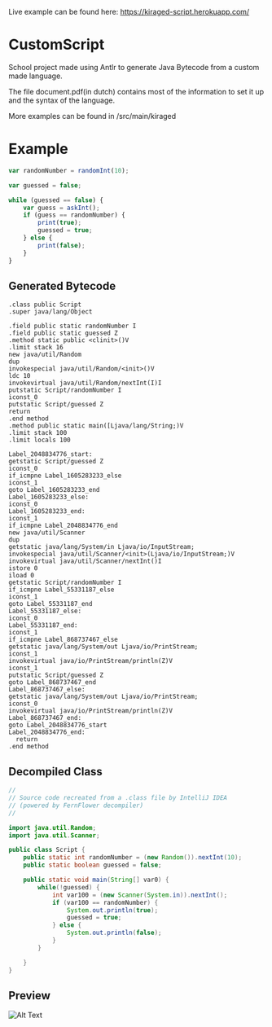 Live example can be found here: https://kiraged-script.herokuapp.com/

# CustomScript

School project made using Antlr to generate Java Bytecode from a custom made language.

The file document.pdf(in dutch) contains most of the information to set it up and the syntax of the language.

More examples can be found in /src/main/kiraged

# Example

```javascript
var randomNumber = randomInt(10);

var guessed = false;

while (guessed == false) {
    var guess = askInt();
    if (guess == randomNumber) {
        print(true);
        guessed = true;
    } else {
        print(false);
    }
}
```

## Generated Bytecode

```
.class public Script
.super java/lang/Object

.field public static randomNumber I
.field public static guessed Z
.method static public <clinit>()V
.limit stack 16
new java/util/Random
dup
invokespecial java/util/Random/<init>()V
ldc 10
invokevirtual java/util/Random/nextInt(I)I
putstatic Script/randomNumber I
iconst_0
putstatic Script/guessed Z
return
.end method
.method public static main([Ljava/lang/String;)V
.limit stack 100
.limit locals 100

Label_2048834776_start:
getstatic Script/guessed Z
iconst_0
if_icmpne Label_1605283233_else
iconst_1
goto Label_1605283233_end
Label_1605283233_else:
iconst_0
Label_1605283233_end:
iconst_1
if_icmpne Label_2048834776_end
new java/util/Scanner
dup
getstatic java/lang/System/in Ljava/io/InputStream;
invokespecial java/util/Scanner/<init>(Ljava/io/InputStream;)V
invokevirtual java/util/Scanner/nextInt()I
istore 0
iload 0
getstatic Script/randomNumber I
if_icmpne Label_55331187_else
iconst_1
goto Label_55331187_end
Label_55331187_else:
iconst_0
Label_55331187_end:
iconst_1
if_icmpne Label_868737467_else
getstatic java/lang/System/out Ljava/io/PrintStream;
iconst_1
invokevirtual java/io/PrintStream/println(Z)V
iconst_1
putstatic Script/guessed Z
goto Label_868737467_end
Label_868737467_else:
getstatic java/lang/System/out Ljava/io/PrintStream;
iconst_0
invokevirtual java/io/PrintStream/println(Z)V
Label_868737467_end:
goto Label_2048834776_start
Label_2048834776_end:
  return
.end method
```

## Decompiled Class

```java
//
// Source code recreated from a .class file by IntelliJ IDEA
// (powered by FernFlower decompiler)
//

import java.util.Random;
import java.util.Scanner;

public class Script {
    public static int randomNumber = (new Random()).nextInt(10);
    public static boolean guessed = false;

    public static void main(String[] var0) {
        while(!guessed) {
            int var100 = (new Scanner(System.in)).nextInt();
            if (var100 == randomNumber) {
                System.out.println(true);
                guessed = true;
            } else {
                System.out.println(false);
            }
        }

    }
}

```

## Preview

![Alt Text](https://i.imgur.com/68JhaHB.gif)
